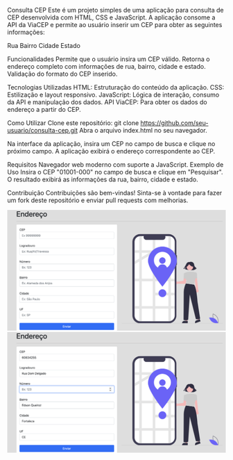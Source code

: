 Consulta CEP
Este é um projeto simples de uma aplicação para consulta de CEP desenvolvida com HTML, CSS e JavaScript. A aplicação consome a API da ViaCEP
e permite ao usuário inserir um CEP para obter as seguintes informações:

Rua
Bairro
Cidade
Estado


Funcionalidades
Permite que o usuário insira um CEP válido.
Retorna o endereço completo com informações de rua, bairro, cidade e estado.
Validação do formato do CEP inserido.

Tecnologias Utilizadas
HTML: Estruturação do conteúdo da aplicação.
CSS: Estilização e layout responsivo.
JavaScript: Lógica de interação, consumo da API e manipulação dos dados.
API ViaCEP: Para obter os dados do endereço a partir do CEP.

Como Utilizar
Clone este repositório:
git clone https://github.com/seu-usuario/consulta-cep.git
Abra o arquivo index.html no seu navegador.

Na interface da aplicação, insira um CEP no campo de busca e clique no próximo campo. A aplicação exibirá o endereço correspondente ao CEP.

Requisitos
Navegador web moderno com suporte a JavaScript.
Exemplo de Uso
Insira o CEP "01001-000" no campo de busca e clique em "Pesquisar". O resultado exibirá as informações da rua, bairro, cidade e estado.

Contribuição
Contribuições são bem-vindas! Sinta-se à vontade para fazer um fork deste repositório e enviar pull requests com melhorias.


![Cep-01](https://github.com/RCysne/Form-zip/blob/main/cep-01.png)
![Cep-02](https://github.com/RCysne/Form-zip/blob/main/cep-02.png)

